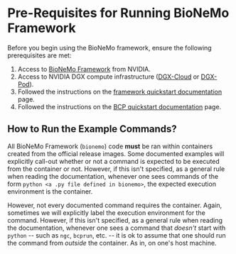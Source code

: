 # Pre-Requisites for Running BioNeMo Framework

Before you begin using the BioNeMo framework, ensure the following prerequisites are met:

1. Access to [BioNeMo Framework](https://www.nvidia.com/en-us/gpu-cloud/bionemo/) from NVIDIA.
2. Access to NVIDIA DGX compute infrastructure ([DGX-Cloud](https://www.nvidia.com/en-us/data-center/dgx-cloud/) or [DGX-Pod](https://www.nvidia.com/en-us/data-center/dgx-basepod/)).
3. Followed the instructions on the [framework quickstart documentation](./quickstart-fw.md) page.
4. Followed the instructions on the [BCP quickstart documentation](./quickstart-bcp.md) page.


## How to Run the Example Commands?
All BioNeMo Framework (`bionemo`) code **must** be ran within containers created from the official release images. Some documented examples will explicitly call-out whether or not a command is expected to be executed from the container or not. However, if this isn't specified, as a general rule when reading the documentation, whenever one sees commands of the form `python <a .py file defined in bionemo>`, the expected execution environment is the container.

However, not every documented command requires the container. Again, sometimes we will explicitly label the execution environment for the command. However, if this isn't specified, as a general rule when reading the documentation, whenever one sees a command that _doesn't_ start with `python` -- such as `ngc`, `bcprun`, etc. -- it is ok to assume that one should run the command from _outside_ the container. As in, on one's host machine.
